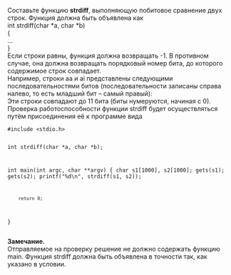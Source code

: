 <p>Составьте функцию <strong>strdiff</strong>, выполняющую побитовое сравнение двух строк. Функция должна быть объявлена как<br>
int strdiff(char *a, char *b)<br>
{<br>
…<br>
}<br>
Если строки равны, функция должна возвращать -1. В противном случае, она должна возвращать порядковый номер бита, до которого содержимое строк совпадает.<br>
Например, строки aa и ai представлены следующими последовательностями битов (последовательности записаны справа налево, то есть младший бит – самый правый):<br>
<img src="http://195.19.40.181:3386/tasks/iu9/algorithms_and_data_structures.3/clang/strdiff/text/strdiff0x.png" alt=""><br>
Эти строки совпадают до 11 бита (биты нумеруются, начиная с 0).<br>
Проверка работоспособности функции strdiff будет осуществляться путём присоединения её к программе вида</p>
<pre><code>#include &lt;stdio.h&gt; 
 
int strdiff(char *a, char *b); 
 
int main(int argc, char **argv) 
{ 
        char s1[1000], s2[1000]; 
        gets(s1); 
        gets(s2); 
        printf(&quot;%d\n&quot;, strdiff(s1, s2)); 
 
        return 0; 
}
</code></pre>
<p><strong>Замечание.</strong><br>
Отправляемое на проверку решение не должно содержать функцию main. Функция strdiff должна быть объявлена в точности так, как указано в условии.</p>
